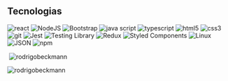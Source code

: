 ## Tecnologias

![react](https://img.shields.io/badge/React-20232A?style=for-the-badge&logo=react&logoColor=61DAFB) ![NodeJS](https://img.shields.io/badge/Node.js-339933?style=for-the-badge&logo=nodedotjs&logoColor=white) ![Bootstrap](https://img.shields.io/badge/Bootstrap-563D7C?style=for-the-badge&logo=bootstrap&logoColor=white) ![java script](https://img.shields.io/badge/JavaScript-F7DF1E?style=for-the-badge&logo=javascript&logoColor=black) ![typescript](https://img.shields.io/badge/TypeScript-007ACC?style=for-the-badge&logo=typescript&logoColor=white) ![html5](https://img.shields.io/badge/HTML5-E34F26?style=for-the-badge&logo=html5&logoColor=white) ![css3](https://img.shields.io/badge/CSS3-1572B6?style=for-the-badge&logo=css3&logoColor=white) ![git](https://img.shields.io/badge/Git-F05032?style=for-the-badge&logo=git&logoColor=white)  ![Jest](https://img.shields.io/badge/Jest-FFF?style=for-the-badge&logo=jest&logoColor=C03B13) ![Testing Library](https://img.shields.io/badge/Testing_Library-18191A?style=for-the-badge&logo=testing-library&logoColor=FE4646) ![Redux](https://img.shields.io/badge/Redux-764ABC?style=for-the-badge&logo=redux&logoColor=white) ![Styled Components](https://img.shields.io/badge/Styled_Components-3D3D3D?style=for-the-badge&logo=styled-components&logoColor=FEA4E7) ![Linux](https://img.shields.io/badge/Linux-EFBB21?style=for-the-badge&logo=linux&logoColor=000)
 ![JSON](https://img.shields.io/badge/json-5E5C5C?style=for-the-badge&logo=json&logoColor=white) ![npm](https://img.shields.io/badge/npm-CB3837?style=for-the-badge&logo=npm&logoColor=white)



<p>&nbsp;<img align="center" src="https://github-readme-stats.vercel.app/api?username=rodrigobeckmann&show_icons=true&locale=en" alt="rodrigobeckmann" /></p>

<p><img align="left" src="https://github-readme-stats.vercel.app/api/top-langs?username=rodrigobeckmann&show_icons=true&locale=en&layout=compact" alt="rodrigobeckmann" /></p>
